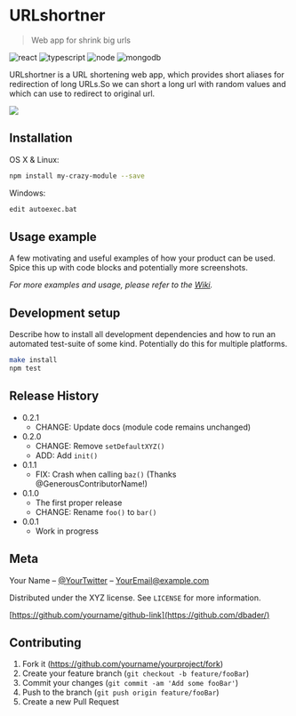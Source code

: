 # URLshortner
> Web app for shrink big urls

![react][react-url]
![typescript][types-url]
![node][npm-image]
![mongodb][mongo-url]

URLshortner is a URL shortening web app, which provides short aliases for redirection of long URLs.So we can short a long url with random values and which can use to redirect to original url.

![](header.png)

## Installation

OS X & Linux:

```sh
npm install my-crazy-module --save
```

Windows:

```sh
edit autoexec.bat
```

## Usage example

A few motivating and useful examples of how your product can be used. Spice this up with code blocks and potentially more screenshots.

_For more examples and usage, please refer to the [Wiki][wiki]._

## Development setup

Describe how to install all development dependencies and how to run an automated test-suite of some kind. Potentially do this for multiple platforms.

```sh
make install
npm test
```

## Release History

* 0.2.1
    * CHANGE: Update docs (module code remains unchanged)
* 0.2.0
    * CHANGE: Remove `setDefaultXYZ()`
    * ADD: Add `init()`
* 0.1.1
    * FIX: Crash when calling `baz()` (Thanks @GenerousContributorName!)
* 0.1.0
    * The first proper release
    * CHANGE: Rename `foo()` to `bar()`
* 0.0.1
    * Work in progress

## Meta

Your Name – [@YourTwitter](https://twitter.com/dbader_org) – YourEmail@example.com

Distributed under the XYZ license. See ``LICENSE`` for more information.

[https://github.com/yourname/github-link](https://github.com/dbader/)

## Contributing

1. Fork it (<https://github.com/yourname/yourproject/fork>)
2. Create your feature branch (`git checkout -b feature/fooBar`)
3. Commit your changes (`git commit -am 'Add some fooBar'`)
4. Push to the branch (`git push origin feature/fooBar`)
5. Create a new Pull Request

<!-- Markdown link & img dfn's -->
[node-js]: https://img.shields.io/badge/node-javascript-green
[npm-image]: https://img.shields.io/badge/node-v12.18.3-green
[mongo-url]: https://img.shields.io/badge/mongodb-v4.4-brightgreen
[react-url]: https://img.shields.io/badge/reactJs-%20v17.0.1-blue
[types-url]: https://img.shields.io/badge/typescript-4.1.5-%236E97CC
[mongo-conn]: https://www.mongodb.com/blog/post/quick-start-nodejs-mongodb--how-to-get-connected-to-your-database
[wiki]: https://github.com/yourname/yourproject/wiki
